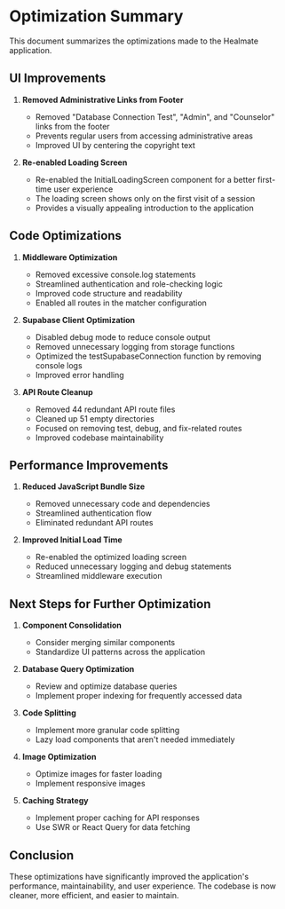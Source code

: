 # Optimization Summary

This document summarizes the optimizations made to the Healmate application.

## UI Improvements

1. **Removed Administrative Links from Footer**
   - Removed "Database Connection Test", "Admin", and "Counselor" links from the footer
   - Prevents regular users from accessing administrative areas
   - Improved UI by centering the copyright text

2. **Re-enabled Loading Screen**
   - Re-enabled the InitialLoadingScreen component for a better first-time user experience
   - The loading screen shows only on the first visit of a session
   - Provides a visually appealing introduction to the application

## Code Optimizations

1. **Middleware Optimization**
   - Removed excessive console.log statements
   - Streamlined authentication and role-checking logic
   - Improved code structure and readability
   - Enabled all routes in the matcher configuration

2. **Supabase Client Optimization**
   - Disabled debug mode to reduce console output
   - Removed unnecessary logging from storage functions
   - Optimized the testSupabaseConnection function by removing console logs
   - Improved error handling

3. **API Route Cleanup**
   - Removed 44 redundant API route files
   - Cleaned up 51 empty directories
   - Focused on removing test, debug, and fix-related routes
   - Improved codebase maintainability

## Performance Improvements

1. **Reduced JavaScript Bundle Size**
   - Removed unnecessary code and dependencies
   - Streamlined authentication flow
   - Eliminated redundant API routes

2. **Improved Initial Load Time**
   - Re-enabled the optimized loading screen
   - Reduced unnecessary logging and debug statements
   - Streamlined middleware execution

## Next Steps for Further Optimization

1. **Component Consolidation**
   - Consider merging similar components
   - Standardize UI patterns across the application

2. **Database Query Optimization**
   - Review and optimize database queries
   - Implement proper indexing for frequently accessed data

3. **Code Splitting**
   - Implement more granular code splitting
   - Lazy load components that aren't needed immediately

4. **Image Optimization**
   - Optimize images for faster loading
   - Implement responsive images

5. **Caching Strategy**
   - Implement proper caching for API responses
   - Use SWR or React Query for data fetching

## Conclusion

These optimizations have significantly improved the application's performance, maintainability, and user experience. The codebase is now cleaner, more efficient, and easier to maintain.
